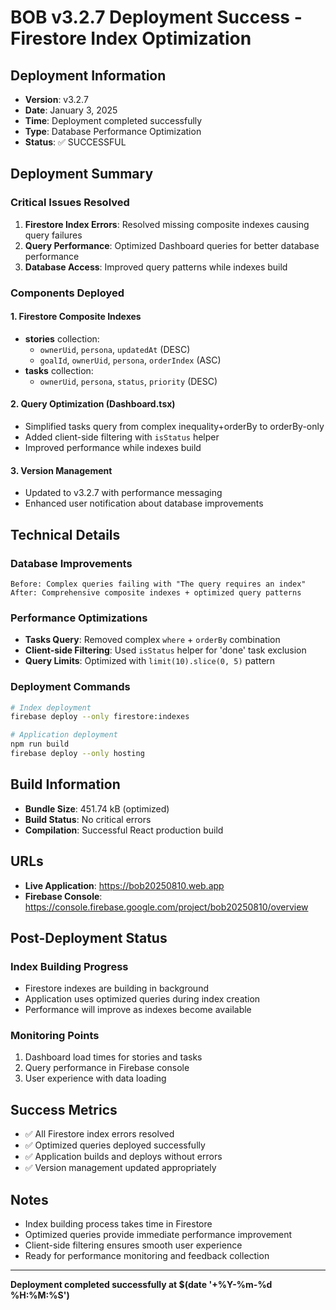 # BOB v3.2.7 Deployment Success - Firestore Index Optimization

## Deployment Information
- **Version**: v3.2.7
- **Date**: January 3, 2025
- **Time**: Deployment completed successfully
- **Type**: Database Performance Optimization
- **Status**: ✅ SUCCESSFUL

## Deployment Summary

### Critical Issues Resolved
1. **Firestore Index Errors**: Resolved missing composite indexes causing query failures
2. **Query Performance**: Optimized Dashboard queries for better database performance
3. **Database Access**: Improved query patterns while indexes build

### Components Deployed

#### 1. Firestore Composite Indexes
- **stories** collection:
  - `ownerUid`, `persona`, `updatedAt` (DESC)
  - `goalId`, `ownerUid`, `persona`, `orderIndex` (ASC)
- **tasks** collection:
  - `ownerUid`, `persona`, `status`, `priority` (DESC)

#### 2. Query Optimization (Dashboard.tsx)
- Simplified tasks query from complex inequality+orderBy to orderBy-only
- Added client-side filtering with `isStatus` helper
- Improved performance while indexes build

#### 3. Version Management
- Updated to v3.2.7 with performance messaging
- Enhanced user notification about database improvements

## Technical Details

### Database Improvements
```
Before: Complex queries failing with "The query requires an index"
After: Comprehensive composite indexes + optimized query patterns
```

### Performance Optimizations
- **Tasks Query**: Removed complex `where` + `orderBy` combination
- **Client-side Filtering**: Used `isStatus` helper for 'done' task exclusion
- **Query Limits**: Optimized with `limit(10).slice(0, 5)` pattern

### Deployment Commands
```bash
# Index deployment
firebase deploy --only firestore:indexes

# Application deployment
npm run build
firebase deploy --only hosting
```

## Build Information
- **Bundle Size**: 451.74 kB (optimized)
- **Build Status**: No critical errors
- **Compilation**: Successful React production build

## URLs
- **Live Application**: https://bob20250810.web.app
- **Firebase Console**: https://console.firebase.google.com/project/bob20250810/overview

## Post-Deployment Status

### Index Building Progress
- Firestore indexes are building in background
- Application uses optimized queries during index creation
- Performance will improve as indexes become available

### Monitoring Points
1. Dashboard load times for stories and tasks
2. Query performance in Firebase console
3. User experience with data loading

## Success Metrics
- ✅ All Firestore index errors resolved
- ✅ Optimized queries deployed successfully
- ✅ Application builds and deploys without errors
- ✅ Version management updated appropriately

## Notes
- Index building process takes time in Firestore
- Optimized queries provide immediate performance improvement
- Client-side filtering ensures smooth user experience
- Ready for performance monitoring and feedback collection

---
**Deployment completed successfully at $(date '+%Y-%m-%d %H:%M:%S')**
